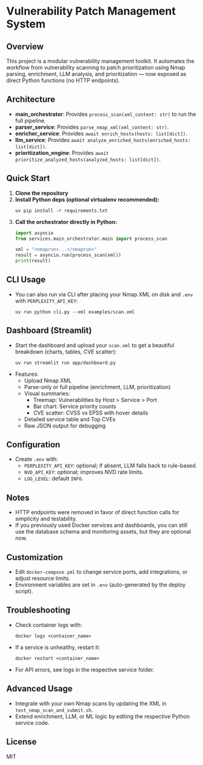 # Vulnerability Patch Management System

## Overview
This project is a modular vulnerability management toolkit. It automates the workflow from vulnerability scanning to patch prioritization using Nmap parsing, enrichment, LLM analysis, and prioritization — now exposed as direct Python functions (no HTTP endpoints).

## Architecture
- **main_orchestrator**: Provides `process_scan(xml_content: str)` to run the full pipeline.
- **parser_service**: Provides `parse_nmap_xml(xml_content: str)`.
- **enricher_service**: Provides `await enrich_hosts(hosts: list[dict])`.
- **llm_service**: Provides `await analyze_enriched_hosts(enriched_hosts: list[dict])`.
- **prioritization_engine**: Provides `await prioritize_analyzed_hosts(analyzed_hosts: list[dict])`.

## Quick Start
1. **Clone the repository**
2. **Install Python deps (optional virtualenv recommended):**
   ```
   uv pip install -r requirements.txt
   ```
3. **Call the orchestrator directly in Python:**
   ```python
   import asyncio
   from services.main_orchestrator.main import process_scan

   xml = "<nmaprun>...</nmaprun>"
   result = asyncio.run(process_scan(xml))
   print(result)
   ```

## CLI Usage
- You can also run via CLI after placing your Nmap XML on disk and `.env` with `PERPLEXITY_API_KEY`:
  ```
  uv run python cli.py --xml examples/scan.xml
  ```

## Dashboard (Streamlit)
- Start the dashboard and upload your `scan.xml` to get a beautiful breakdown (charts, tables, CVE scatter):
  ```
  uv run streamlit run app/dashboard.py
  ```
- Features:
  - Upload Nmap XML
  - Parse-only or full pipeline (enrichment, LLM, prioritization)
  - Visual summaries:
    - Treemap: Vulnerabilities by Host > Service > Port
    - Bar chart: Service priority counts
    - CVE scatter: CVSS vs EPSS with hover details
  - Detailed service table and Top CVEs
  - Raw JSON output for debugging

## Configuration
- Create `.env` with:
  - `PERPLEXITY_API_KEY`: optional; if absent, LLM falls back to rule-based.
  - `NVD_API_KEY`: optional; improves NVD rate limits.
  - `LOG_LEVEL`: default `INFO`.

## Notes
- HTTP endpoints were removed in favor of direct function calls for simplicity and testability.
- If you previously used Docker services and dashboards, you can still use the database schema and monitoring assets, but they are optional now.

## Customization
- Edit `docker-compose.yml` to change service ports, add integrations, or adjust resource limits.
- Environment variables are set in `.env` (auto-generated by the deploy script).

## Troubleshooting
- Check container logs with:
  ```
  docker logs <container_name>
  ```
- If a service is unhealthy, restart it:
  ```
  docker restart <container_name>
  ```
- For API errors, see logs in the respective service folder.

## Advanced Usage
- Integrate with your own Nmap scans by updating the XML in `test_nmap_scan_and_submit.sh`.
- Extend enrichment, LLM, or ML logic by editing the respective Python service code.

## License
MIT
